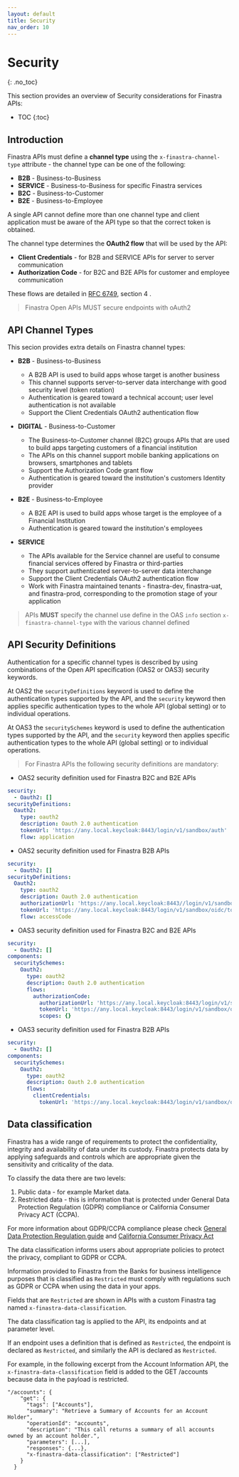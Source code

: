```yaml
---
layout: default
title: Security
nav_order: 10
---
```


# Security
{: .no_toc}

This section provides an overview of Security considerations for Finastra APIs:
- TOC
{:toc}

## Introduction

Finastra APIs must define a **channel type** using the `x-finastra-channel-type` attribute - the channel type can be one of the following:
- **B2B** - Business-to-Business
- **SERVICE** - Business-to-Business for specific Finastra services 
- **B2C** - Business-to-Customer
- **B2E** - Business-to-Employee

A single API cannot define more than one channel type and client application must be aware of the API type 
so that the correct token is obtained.

The channel type determines the **OAuth2 flow** that will be used by the API: 
- **Client Credentials** - for B2B and SERVICE APIs for server to server communication
- **Authorization Code** - for B2C and B2E APIs for customer and employee communication

These flows are detailed in [RFC 6749](https://datatracker.ietf.org/doc/html/rfc6749), section 4 .

> Finastra Open APIs MUST secure endpoints with oAuth2 


## API Channel Types

This secion provides extra details on Finastra channel types:

- **B2B** - Business-to-Business
  - A B2B API is used to build apps whose target is another business
  - This channel supports server-to-server data interchange with good security level (token rotation)
  - Authentication is geared toward a technical account; user level authentication is not available
  - Support the Client Credentials OAuth2 authentication flow

- **DIGITAL** - Business-to-Customer	
  - The Business-to-Customer channel (B2C) groups APIs that are used to build apps targeting customers of a financial institution
  - The APIs on this channel support mobile banking applications on browsers, smartphones and tablets
  - Support the Authorization Code grant flow
  - Authentication is geared toward the institution's customers Identity provider

- **B2E** - Business-to-Employee
  - A B2E API is used to build apps whose target is the employee of a Financial Institution
  - Authentication is geared toward the institution's employees

- **SERVICE** 
  - The APIs available for the Service channel are useful to consume  financial services offered by Finastra or third-parties
  - They support authenticated server-to-server data interchange
  - Support the Client Credentials OAuth2 authentication flow
  - Work with Finastra maintained tenants - finastra-dev, finastra-uat, and finastra-prod, corresponding to the promotion stage of your application


> APIs **MUST** specify the channel use define in the OAS  `info` section `x-finastra-channel-type` with the various channel defined


## API Security Definitions

Authentication for a specific channel types is described by using combinations of the Open API specification (OAS2 or OAS3) security keywords.

At OAS2 the `securityDefinitions` keyword is used to define the authentication types supported by the API, and the `security` keyword then applies specific authentication types to the whole API (global setting) or to individual operations.

At OAS3 the `securitySchemes` keyword is used to define the authentication types supported by the API, and the `security` keyword then applies specific authentication types to the whole API (global setting) or to individual operations.

> For Finastra APIs the following security definitions are mandatory:


- OAS2 security definition used for Finastra B2C and B2E APIs

```yaml
security:
  - Oauth2: []
securityDefinitions:
  Oauth2:
    type: oauth2
    description: Oauth 2.0 authentication
    tokenUrl: 'https://any.local.keycloak:8443/login/v1/sandbox/auth'
    flow: application
```

- OAS2 security definition used for Finastra B2B APIs

```yaml
security:
  - Oauth2: []
securityDefinitions:
  Oauth2:
    type: oauth2
    description: Oauth 2.0 authentication
    authorizationUrl: 'https://any.local.keycloak:8443//login/v1/sandbox/oidc/authorize'
    tokenUrl: 'https://any.local.keycloak:8443/login/v1/sandbox/oidc/token'
    flow: accessCode
```

- OAS3 security definition used for Finastra B2C and B2E APIs

```yaml
security:
  - Oauth2: []
components:
  securitySchemes:
    Oauth2:
      type: oauth2
      description: Oauth 2.0 authentication
      flows:
        authorizationCode:
          authorizationUrl: 'https://any.local.keycloak:8443/login/v1/sandbox/oidc/auth'
          tokenUrl: 'https://any.local.keycloak:8443/login/v1/sandbox/oidc/token'
          scopes: {}
```

- OAS3 security definition used for Finastra B2B APIs

```yaml
security:
  - Oauth2: []
components:
  securitySchemes:
    Oauth2:
      type: oauth2
      description: Oauth 2.0 authentication
      flows:
        clientCredentials:
          tokenUrl: 'https://any.local.keycloak:8443/login/v1/sandbox/oidc/token'
```

## Data classification 

Finastra has a wide range of requirements to protect the confidentiality, integrity and availability of data under its custody. Finastra protects data by applying safeguards and controls which are appropriate given the sensitivity and criticality of the data.

To classify the data there are two levels:

1. Public data - for example Market data.
2. Restricted data - this is information that is protected under General Data Protection Regulation (GDPR) compliance or California Consumer Privacy ACT (CCPA).

For more information about GDPR/CCPA compliance please check [General Data Protection Regulation guide](https://gdpr-info.eu/)  and [California Consumer Privacy Act](https://leginfo.legislature.ca.gov/faces/codes_displayText.xhtml?lawCode=CIV&division=3.&title=1.81.5.&part=4.&chapter=&article=)

The data classification informs users about appropriate policies to protect the privacy, compliant to GDPR or CCPA.

Information provided to Finastra from the Banks for business intelligence purposes that is classified as `Restricted` must comply with regulations such as GDPR or CCPA when using the data in your apps.

Fields that are `Restricted` are shown in APIs with a custom Finastra tag named `x-finastra-data-classification`. 

The data classification tag is applied to the API, its endpoints and at parameter level.

If an endpoint uses a definition that is defined as `Restricted`, the endpoint is declared as `Restricted`, and similarly the API is declared as `Restricted`.

For example, in the following excerpt from the Account Information API, the `x-finastra-data-classification` field is added to the GET /accounts because data in the payload is restricted. 

```
"/accounts": {
    "get": {
      "tags": ["Accounts"],
      "summary": "Retrieve a Summary of Accounts for an Account Holder",
      "operationId": "accounts",
      "description": "This call returns a summary of all accounts owned by an account holder.",
      "parameters": [...],
      "responses": {...},
      "x-finastra-data-classification": ["Restricted"]
    }
  }
```
